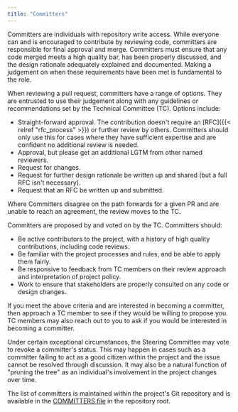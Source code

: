 ```yaml
---
title: "Committers"
---
```


Committers are individuals with repository write access.
While everyone can and is encouraged to contribute by reviewing code, committers are responsible for final approval and merge.
Committers must ensure that any code merged meets a high quality bar, has been properly discussed, and the design rationale adequately explained and documented.
Making a judgement on when these requirements have been met is fundamental to the role.

When reviewing a pull request, committers have a range of options.
They are entrusted to use their judgement along with any guidelines or recommendations set by the Technical Committee (TC).
Options include:
* Straight-forward approval.
  The contribution doesn't require an [RFC]({{< relref "rfc_process" >}}) or further review by others.
  Committers should only use this for cases where they have sufficient expertise and are confident no additional review is needed.
* Approval, but please get an additional LGTM from other named reviewers.
* Request for changes.
* Request for further design rationale be written up and shared (but a full RFC isn't necessary).
* Request that an RFC be written up and submitted.

Where Committers disagree on the path forwards for a given PR and are unable to reach an agreement, the review moves to the TC.

Committers are proposed by and voted on by the TC.
Committers should:
* Be active contributors to the project, with a history of high quality contributions, including code reviews.
* Be familiar with the project processes and rules, and be able to apply them fairly.
* Be responsive to feedback from TC members on their review approach and interpretation of project policy.
* Work to ensure that stakeholders are properly consulted on any code or design changes.

If you meet the above criteria and are interested in becoming a committer, then approach a TC member to see if they would be willing to propose you.
TC members may also reach out to you to ask if you would be interested in becoming a committer.

Under certain exceptional circumstances, the Steering Committee may vote to revoke a committer's status.
This may happen in cases such as a committer failing to act as a good citizen within the project and the issue cannot be resolved through discussion.
It may also be a natural function of "pruning the tree" as an individual's involvement in the project changes over time.

The list of committers is maintained within the project's Git repository and is available in the [COMMITTERS file](https://github.com/lowRISC/opentitan/blob/master/COMMITTERS) in the repository root.
